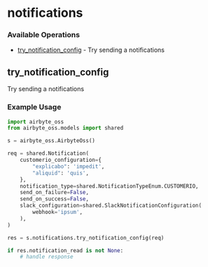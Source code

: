 # notifications

### Available Operations

* [try_notification_config](#try_notification_config) - Try sending a notifications

## try_notification_config

Try sending a notifications

### Example Usage

```python
import airbyte_oss
from airbyte_oss.models import shared

s = airbyte_oss.AirbyteOss()

req = shared.Notification(
    customerio_configuration={
        "explicabo": 'impedit',
        "aliquid": 'quis',
    },
    notification_type=shared.NotificationTypeEnum.CUSTOMERIO,
    send_on_failure=False,
    send_on_success=False,
    slack_configuration=shared.SlackNotificationConfiguration(
        webhook='ipsum',
    ),
)

res = s.notifications.try_notification_config(req)

if res.notification_read is not None:
    # handle response
```
